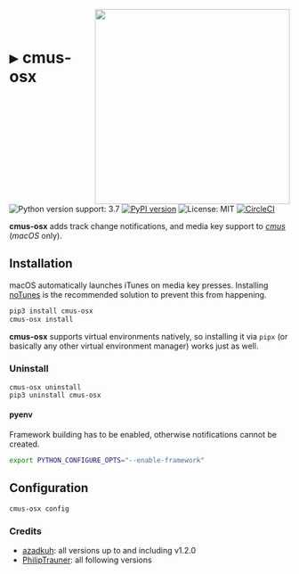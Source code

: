 <img align="right" src="https://user-images.githubusercontent.com/9287847/33808557-f03eef40-dde8-11e7-8951-68350df85a70.gif" width="350"/>

<p>​</p>

<h1><kbd>▶</kbd> cmus-osx</h1>

![Python version support: 3.7](https://img.shields.io/badge/python-3.7-limegreen.svg)
[![PyPI version](https://badge.fury.io/py/cmus-osx.svg)](https://badge.fury.io/py/cmus-osx)
![License: MIT](https://img.shields.io/badge/license-MIT-limegreen.svg)
[![CircleCI](https://circleci.com/gh/PhilipTrauner/cmus-osx.svg?style=svg)](https://circleci.com/gh/PhilipTrauner/cmus-osx)

**cmus-osx** adds track change notifications, and media key support to [*cmus*](https://cmus.github.io/) (*macOS* only).

## Installation
macOS automatically launches iTunes on media key presses.
Installing [noTunes](https://github.com/tombonez/noTunes) is the recommended solution to prevent this from happening.

```bash
pip3 install cmus-osx
cmus-osx install
```

**cmus-osx** supports virtual environments natively, so installing it via `pipx` (or basically any other virtual environment manager) works just as well.

### Uninstall
```
cmus-osx uninstall
pip3 uninstall cmus-osx
```

#### pyenv
Framework building has to be enabled, otherwise notifications cannot be created.
```bash
export PYTHON_CONFIGURE_OPTS="--enable-framework"
```

## Configuration
```
cmus-osx config
```

### Credits
* [azadkuh](https://github.com/azadkuh): all versions up to and including v1.2.0
* [PhilipTrauner](https://github.com/PhilipTrauner): all following versions
